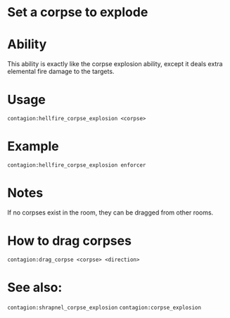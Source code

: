 # Set a corpse to explode

# Ability
This ability is exactly like the corpse explosion ability, except it deals extra elemental fire damage to the targets.

# Usage
`contagion:hellfire_corpse_explosion <corpse>`

# Example
`contagion:hellfire_corpse_explosion enforcer`

# Notes
If no corpses exist in the room, they can be dragged from other rooms.

# How to drag corpses
`contagion:drag_corpse <corpse> <direction>`

# See also:
`contagion:shrapnel_corpse_explosion`
`contagion:corpse_explosion`
